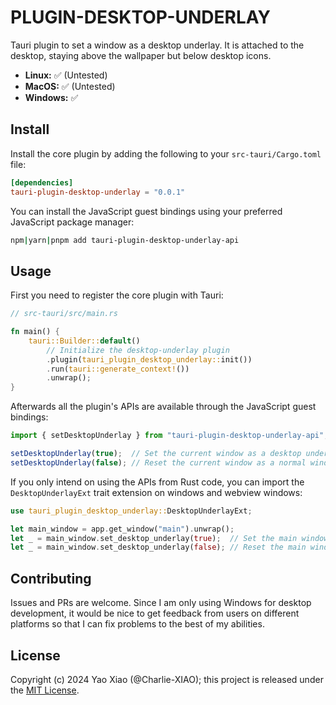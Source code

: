 # PLUGIN-DESKTOP-UNDERLAY

Tauri plugin to set a window as a desktop underlay. It is attached to the desktop,
staying above the wallpaper but below desktop icons.

- **Linux:** ✅ (Untested)
- **MacOS:** ✅ (Untested)
- **Windows:** ✅

## Install

Install the core plugin by adding the following to your `src-tauri/Cargo.toml` file:

```toml
[dependencies]
tauri-plugin-desktop-underlay = "0.0.1"
```

You can install the JavaScript guest bindings using your preferred JavaScript package manager:

```bash
npm|yarn|pnpm add tauri-plugin-desktop-underlay-api
```

## Usage

First you need to register the core plugin with Tauri:

```rust
// src-tauri/src/main.rs

fn main() {
    tauri::Builder::default()
        // Initialize the desktop-underlay plugin
        .plugin(tauri_plugin_desktop_underlay::init())
        .run(tauri::generate_context!())
        .unwrap();
}
```

Afterwards all the plugin's APIs are available through the JavaScript guest bindings:

```typescript
import { setDesktopUnderlay } from "tauri-plugin-desktop-underlay-api";

setDesktopUnderlay(true);  // Set the current window as a desktop underlay
setDesktopUnderlay(false); // Reset the current window as a normal window
```

If you only intend on using the APIs from Rust code, you can import the `DesktopUnderlayExt` trait extension on windows and webview windows:

```rust
use tauri_plugin_desktop_underlay::DesktopUnderlayExt;

let main_window = app.get_window("main").unwrap();
let _ = main_window.set_desktop_underlay(true);  // Set the main window as a desktop underlay
let _ = main_window.set_desktop_underlay(false); // Reset the main window as a normal window
```

## Contributing

Issues and PRs are welcome. Since I am only using Windows for desktop development, it would be nice to get feedback from users on different platforms so that I can fix problems to the best of my abilities.

## License

Copyright (c) 2024 Yao Xiao (@Charlie-XIAO); this project is released under the [MIT License](./LICENSE).

